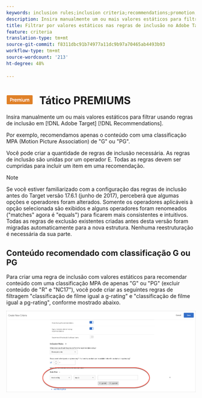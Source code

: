```yaml
---
keywords: inclusion rules;inclusion criteria;recommendations;promotion;promotions;dynamic filtering;static;static filter
description: Insira manualmente um ou mais valores estáticos para filtrar usando regras de inclusão no Adobe Target Recommendations.
title: Filtrar por valores estáticos nas regras de inclusão no Adobe Target Recommendations
feature: criteria
translation-type: tm+mt
source-git-commit: f8311dbc91b74977a11dc9b97a70465ab4493b93
workflow-type: tm+mt
source-wordcount: '213'
ht-degree: 48%

---
```



# ![Filtro ](/help/assets/premium.png) Tático PREMIUMS

Insira manualmente um ou mais valores estáticos para filtrar usando regras de inclusão em [!DNL Adobe Target] [!DNL Recommendations].

Por exemplo, recomendamos apenas o conteúdo com uma classificação MPA (Motion Picture Association) de &quot;G&quot; ou &quot;PG&quot;.

Você pode criar a quantidade de regras de inclusão necessária. As regras de inclusão são unidas por um operador E. Todas as regras devem ser cumpridas para incluir um item em uma recomendação.

>[!NOTE]
>
>Se você estiver familiarizado com a configuração das regras de inclusão antes do Target versão 17.6.1 (junho de 2017), perceberá que algumas opções e operadores foram alterados. Somente os operadores aplicáveis à opção selecionada são exibidos e alguns operadores foram renomeados (&quot;matches&quot; agora é &quot;equals&quot;) para ficarem mais consistentes e intuitivos. Todas as regras de exclusão existentes criadas antes desta versão foram migradas automaticamente para a nova estrutura. Nenhuma reestruturação é necessária da sua parte.

## Conteúdo recomendado com classificação G ou PG

Para criar uma regra de inclusão com valores estáticos para recomendar conteúdo com uma classificação MPA de apenas &quot;G&quot; ou &quot;PG&quot; (excluir conteúdo de &quot;R&quot; e &quot;NC17&quot;), você pode criar as seguintes regras de filtragem &quot;classificação de filme igual a g-rating&quot; e &quot;classificação de filme igual a pg-rating&quot;, conforme mostrado abaixo.

![exemplo de classificação de filme](/help/c-recommendations/c-algorithms/assets/movies.png)

